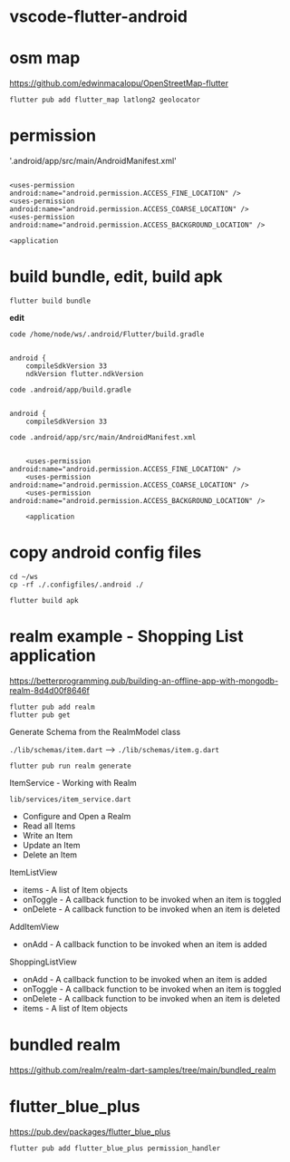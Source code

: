 # vscode-flutter-android

# osm map

https://github.com/edwinmacalopu/OpenStreetMap-flutter

```
flutter pub add flutter_map latlong2 geolocator
```

# permission

'.android/app/src/main/AndroidManifest.xml'

```

<uses-permission android:name="android.permission.ACCESS_FINE_LOCATION" />
<uses-permission android:name="android.permission.ACCESS_COARSE_LOCATION" />
<uses-permission android:name="android.permission.ACCESS_BACKGROUND_LOCATION" />

<application
```

# build bundle, edit, build apk

```
flutter build bundle 
```

**edit**

`code /home/node/ws/.android/Flutter/build.gradle`

```

android {
    compileSdkVersion 33
    ndkVersion flutter.ndkVersion

```


`code .android/app/build.gradle`

```

android {
    compileSdkVersion 33

```


`code .android/app/src/main/AndroidManifest.xml`

```

    <uses-permission android:name="android.permission.ACCESS_FINE_LOCATION" />
    <uses-permission android:name="android.permission.ACCESS_COARSE_LOCATION" />
    <uses-permission android:name="android.permission.ACCESS_BACKGROUND_LOCATION" />

    <application
```

# copy android config files

```
cd ~/ws
cp -rf ./.configfiles/.android ./
```


```
flutter build apk
```

# realm example - Shopping List application

https://betterprogramming.pub/building-an-offline-app-with-mongodb-realm-8d4d00f8646f

```
flutter pub add realm
flutter pub get
```


Generate Schema from the RealmModel class

`./lib/schemas/item.dart` --> `./lib/schemas/item.g.dart`

```
flutter pub run realm generate
```

ItemService - Working with Realm

`lib/services/item_service.dart`

- Configure and Open a Realm
- Read all Items
- Write an Item
- Update an Item
- Delete an Item

ItemListView

- items - A list of Item objects
- onToggle - A callback function to be invoked when an item is toggled
- onDelete - A callback function to be invoked when an item is deleted

AddItemView

- onAdd - A callback function to be invoked when an item is added

ShoppingListView

- onAdd - A callback function to be invoked when an item is added
- onToggle - A callback function to be invoked when an item is toggled
- onDelete - A callback function to be invoked when an item is deleted
- items - A list of Item objects


# bundled realm

https://github.com/realm/realm-dart-samples/tree/main/bundled_realm


# flutter_blue_plus

https://pub.dev/packages/flutter_blue_plus

```
flutter pub add flutter_blue_plus permission_handler
```
